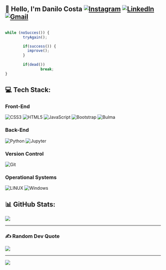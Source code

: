 ## 💫 Hello, I'm Danilo Costa [![Instagram](https://img.shields.io/badge/Instagram-%23E4405F.svg?logo=Instagram&logoColor=white)](https://instagram.com/_dann_074) [![LinkedIn](https://img.shields.io/badge/LinkedIn-%230077B5.svg?logo=linkedin&logoColor=white)](https://linkedin.com/in/danilo-costa-bento-720319203) <a href="https://mail.google.com/mail/?view=cm&source=mailto&to=danilo.costa.freelance@gmail.com" target="_blank"> <img alt="Gmail" src="https://img.shields.io/badge/Gmail-D14836?logo=gmail&logoColor=white"> </a>

```javascript

while (noSucces()) {
        tryAgain();

        if(success()) {
          improve();
        }
 
        if(dead())
                break;
}
```

## 💻 Tech Stack:
### Front-End
![CSS3](https://img.shields.io/badge/css3-%231572B6.svg?style=for-the-badge&logo=css3&logoColor=white) ![HTML5](https://img.shields.io/badge/html5-%23E34F26.svg?style=for-the-badge&logo=html5&logoColor=white) ![JavaScript](https://img.shields.io/badge/javascript-%23323330.svg?style=for-the-badge&logo=javascript&logoColor=%23F7DF1E) ![Bootstrap](https://img.shields.io/badge/bootstrap-%23563D7C.svg?style=for-the-badge&logo=bootstrap&logoColor=white)
![Bulma](https://img.shields.io/badge/Bulma-00D1B2?style=for-the-badge&logo=Bulma&logoColor=white)
### Back-End
![Python](https://img.shields.io/badge/python-3670A0?style=for-the-badge&logo=python&logoColor=ffdd54) ![Jupyter](https://img.shields.io/badge/Jupyter-F37626.svg?&style=for-the-badge&logo=Jupyter&logoColor=white)
### Version Control
![Git](https://img.shields.io/badge/Git-E34F26?style=for-the-badge&logo=git&logoColor=white)
### Operational Systems
![LINUX](https://img.shields.io/badge/Linux-FCC624?style=for-the-badge&logo=linux&logoColor=black)
![Windows](https://img.shields.io/badge/Windows-017AD7?style=for-the-badge&logo=windows&logoColor=white)

## 📊 GitHub Stats:
![](https://github-readme-stats.vercel.app/api?username=danilocostabento&theme=radical&hide_border=false&include_all_commits=true&count_private=true)

* * *

### ✍️ Random Dev Quote
![](https://quotes-github-readme.vercel.app/api?type=vetical&theme=radical)

---

![](https://i.pinimg.com/originals/a2/48/ec/a248ec9df3ed34369d7aca4c70a9eddb.jpg)
<br><br><br>
